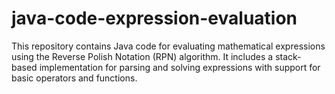 # java-code-expression-evaluation
This repository contains Java code for evaluating mathematical expressions using the Reverse Polish Notation (RPN) algorithm. It includes a stack-based implementation for parsing and solving expressions with support for basic operators and functions.
